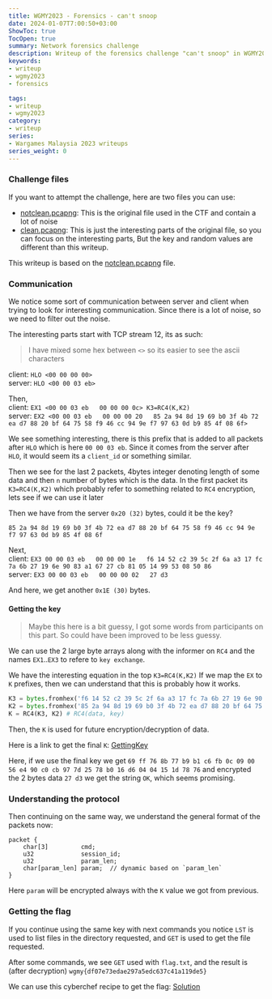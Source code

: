 ```yaml
---
title: WGMY2023 - Forensics - can't snoop
date: 2024-01-07T7:00:50+03:00
ShowToc: true
TocOpen: true
summary: Network forensics challenge
description: Writeup of the forensics challenge "can't snoop" in WGMY2023
keywords:
- writeup
- wgmy2023
- forensics

tags:
- writeup
- wgmy2023
category:
- writeup
series:
- Wargames Malaysia 2023 writeups
series_weight: 0
---
```


### Challenge files

If you want to attempt the challenge, here are two files you can use:
- [notclean.pcapng]: This is the original file used in the CTF and contain a lot of noise
- [clean.pcapng]: This is just the interesting parts of the original file, so you can focus on the interesting parts, But the key and random values are different than this writeup.

This writeup is based on the [notclean.pcapng] file.


### Communication
We notice some sort of communication between server and client when trying to look for interesting communication.
Since there is a lot of noise, so we need to filter out the noise.

The interesting parts start with TCP stream 12, its as such:

> I have mixed some hex between `<>` so its easier to see the ascii characters


client: `HLO <00 00 00 00>`<br>
server: `HLO <00 00 03 eb>`

Then,<br>
client: `EX1 <00 00 03 eb   00 00 00 0c> K3=RC4(K,K2)`<br>
server: `EX2 <00 00 03 eb   00 00 00 20   85 2a 94 8d 19 69 b0 3f 4b 72 ea d7 88 20 bf 64 75 58 f9 46 cc 94 9e f7 97 63 0d b9 85 4f 08 6f>`

We see something interesting, there is this prefix that is added to all packets after `HLO` which is here `00 00 03 eb`.
Since it comes from the server after `HLO`, it would seem its a `client_id` or something similar. 

Then we see for the last 2 packets, 4bytes integer denoting length of some data and then `n` number of bytes which is the data.
In the first packet its `K3=RC4(K,K2)` which probably refer to something related to `RC4` encryption, lets see if we can use it later

Then we have from the server `0x20 (32)` bytes, could it be the key?

`85 2a 94 8d 19 69 b0 3f 4b 72 ea d7 88 20 bf 64 75 58 f9 46 cc 94 9e f7 97 63 0d b9 85 4f 08 6f`

Next,<br>
client: `EX3 00 00 03 eb   00 00 00 1e   f6 14 52 c2 39 5c 2f 6a a3 17 fc 7a 6b 27 19 6e 90 83 a1 67 27 cb 81 05 14 99 53 08 50 86`<br>
server: `EX3 00 00 03 eb   00 00 00 02   27 d3`

And here, we get another `0x1E (30)` bytes.

#### Getting the key

> Maybe this here is a bit guessy, I got some words from participants on this part. So could have been improved to be less guessy.

We can use the 2 large byte arrays along with the informer on `RC4` and the names `EX1`..`EX3` to refere to `key exchange`.

We have the interesting equation in the top `K3=RC4(K,K2)` If we map the `EX` to `K` prefixes, then we can understand that this is probably how it works.

```python
K3 = bytes.fromhex('f6 14 52 c2 39 5c 2f 6a a3 17 fc 7a 6b 27 19 6e 90 83 a1 67 27 cb 81 05 14 99 53 08 50 86')
K2 = bytes.fromhex('85 2a 94 8d 19 69 b0 3f 4b 72 ea d7 88 20 bf 64 75 58 f9 46 cc 94 9e f7 97 63 0d b9 85 4f 08 6f')
K = RC4(K3, K2) # RC4(data, key)
```
Then, the `K` is used for future encryption/decryption of data.

Here is a link to get the final `K`: [GettingKey]

Here, if we use the final key we get `69 ff 76 8b 77 b9 b1 c6 fb 0c 09 00 56 e4 90 c0 cb 97 7d 25 78 b0 16 d6 04 04 15 1d 78 76` and encrypted the 2 bytes data `27 d3` we get the string `OK`, which seems promising.

### Understanding the protocol
Then continuing on the same way, we understand the general format of the packets now:
```
packet {
    char[3]         cmd;
    u32             session_id;
    u32             param_len;
    char[param_len] param;  // dynamic based on `param_len`              
}
```
Here `param` will be encrypted always with the `K` value we got from previous.


### Getting the flag
If you continue using the same key with next commands you notice `LST` is used to list files in the directory requested, and `GET` is used to get the file requested.

After some commands, we see `GET` used with `flag.txt`, and the result is (after decryption)
`wgmy{df07e73edae297a5edc637c41a119de5}`

We can use this cyberchef recipe to get the flag:
[Solution]

[notclean.pcapng]: challenge_files/notclean.pcapng
[clean.pcapng]: challenge_files/clean.pcapng

[GettingKey]: https://cyberchef.org/#recipe=From_Hex('Auto')RC4(%7B'option':'Hex','string':'85%202a%2094%208d%2019%2069%20b0%203f%204b%2072%20ea%20d7%2088%2020%20bf%2064%2075%2058%20f9%2046%20cc%2094%209e%20f7%2097%2063%200d%20b9%2085%204f%2008%206f'%7D,'Latin1','Latin1')To_Hex('Space',0)&input=ZjYgMTQgNTIgYzIgMzkgNWMgMmYgNmEgYTMgMTcgZmMgN2EgNmIgMjcgMTkgNmUgOTAgODMgYTEgNjcgMjcgY2IgODEgMDUgMTQgOTkgNTMgMDggNTAgODY
[Solution]: https://cyberchef.org/#recipe=From_Hex('Auto')RC4(%7B'option':'Hex','string':'69%20ff%2076%208b%2077%20b9%20b1%20c6%20fb%200c%2009%2000%2056%20e4%2090%20c0%20cb%2097%207d%2025%2078%20b0%2016%20d6%2004%2004%2015%201d%2078%2076'%7D,'Latin1','Latin1')&input=MWYgZmYgMmYgNTAgMDYgOWMgMDggYzcgOGEgY2MgMDQgYzcgYzMgOGQgMjYgZjYgM2IgYjIgZjkgZjAgYzYgMTIgMDUgZTUgNzQgZGIgYmMgNzkgNjcgNzcgZTEgNTAgMzggYjIgNjYgZjAgM2UgZmQgNzg




